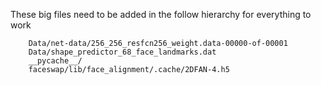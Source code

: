 These big files need to be added in the follow hierarchy for everything to work


        Data/net-data/256_256_resfcn256_weight.data-00000-of-00001
        Data/shape_predictor_68_face_landmarks.dat
        __pycache__/
        faceswap/lib/face_alignment/.cache/2DFAN-4.h5